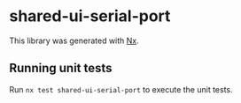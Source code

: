 # shared-ui-serial-port

This library was generated with [Nx](https://nx.dev).

## Running unit tests

Run `nx test shared-ui-serial-port` to execute the unit tests.
